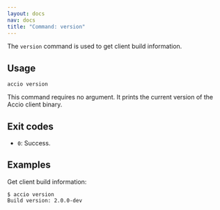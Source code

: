 ```yaml
---
layout: docs
nav: docs
title: "Command: version"
---
```


The `version` command is used to get client build information.

## Usage
```
accio version
```

This command requires no argument.
It prints the current version of the Accio client binary.

## Exit codes
* `0`: Success.

## Examples
Get client build information:

```
$ accio version
Build version: 2.0.0-dev
```
